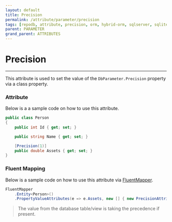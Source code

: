 ```yaml
---
layout: default
title: Precision
permalink: /attribute/parameter/precision
tags: [repodb, attribute, precision, orm, hybrid-orm, sqlserver, sqlite, mysql, postgresql]
parent: PARAMETER
grand_parent: ATTRIBUTES
---
```


# Precision

---

This attribute is used to set the value of the `DbParameter.Precision` property via a class property.

### Attribute

Below is a a sample code on how to use this attribute.

```csharp
public class Person
{
    public int Id { get; set; }

    public string Name { get; set; }

    [Precision(1)]
    public double Assets { get; set; }
}
```

### Fluent Mapping

Below is a sample code on how to use this attribute via [FluentMapper](/mapper/fluentmapper).

```csharp
FluentMapper
    .Entity<Person>()
    .PropertyValueAttributes(e => e.Assets, new [] { new PrecisionAttribute(1) })
```

> The value from the database table/view is taking the precedence if present.